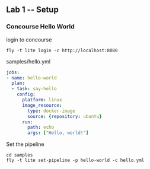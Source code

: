 ## Lab 1 -- Setup

### Concourse Hello World

login to concourse
```shell
fly -t lite login -c http://localhost:8080
```

samples/hello.yml
```yaml
jobs:
- name: hello-world
  plan:
  - task: say-hello
    config:
      platform: linux
      image_resource:
        type: docker-image
        source: {repository: ubuntu}
      run:
        path: echo
        args: ["Hello, world!"]
```


Set the pipeline
```shell
cd samples
fly -t lite set-pipeline -p hello-world -c hello.yml
```
